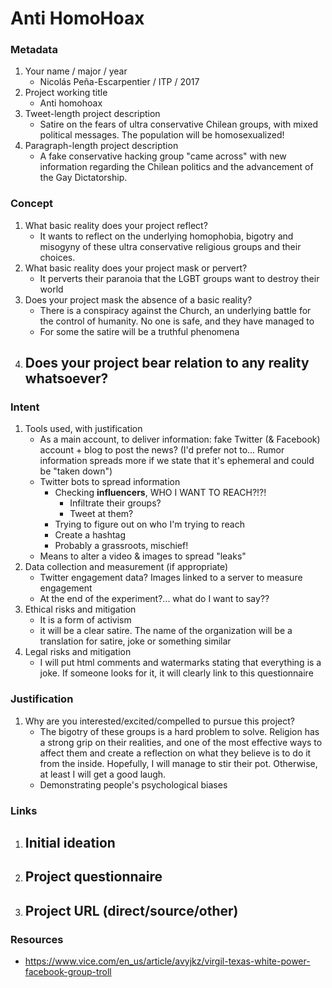 # Anti HomoHoax

### Metadata
1. Your name / major / year
	- Nicolás Peña-Escarpentier / ITP / 2017
2. Project working title
	- Anti homohoax
3. Tweet-length project description
	- Satire on the fears of ultra conservative Chilean groups, with mixed political messages. The population will be homosexualized!
4. Paragraph-length project description
	- A fake conservative hacking group "came across" with new information regarding the Chilean politics and the advancement of the Gay Dictatorship.


### Concept
1. What basic reality does your project reflect?
	- It wants to reflect on the underlying homophobia, bigotry and misogyny of these ultra conservative religious groups and their choices.
2. What basic reality does your project mask or pervert?
	- It perverts their paranoia that the LGBT groups want to destroy their world
3. Does your project mask the absence of a basic reality?
	- There is a conspiracy against the Church, an underlying battle for the control of humanity. No one is safe, and they have managed to
	- For some the satire will be a truthful phenomena
4. Does your project bear relation to any reality whatsoever?
	-


### Intent
1. Tools used, with justification
	- As a main account, to deliver information: fake Twitter (& Facebook) account + blog to post the news? (I'd prefer not to... Rumor information spreads more if we state that it's ephemeral and could be "taken down")
	- Twitter bots to spread information
		- Checking **influencers**, WHO I WANT TO REACH?!?!
			- Infiltrate their groups?
			- Tweet at them?
		- Trying to figure out on who I'm trying to reach
		- Create a hashtag
		- Probably a grassroots, mischief!
	- Means to alter a video & images to spread "leaks"
2. Data collection and measurement (if appropriate)
	- Twitter engagement data? Images linked to a server to measure engagement
	- At the end of the experiment?... what do I want to say??
3. Ethical risks and mitigation
	- It is a form of activism
	- it will be a clear satire. The name of the organization will be a translation for satire, joke or something similar
4. Legal risks and mitigation
	- I will put html comments and watermarks stating that everything is a joke. If someone looks for it, it will clearly link to this questionnaire


### Justification
1. Why are you interested/excited/compelled to pursue this project?
	- The bigotry of these groups is a hard problem to solve. Religion has a strong grip on their realities, and one of the most effective ways to affect them and create a reflection on what they believe is to do it from the inside. Hopefully, I will manage to stir their pot. Otherwise, at least I will get a good laugh.
	- Demonstrating people's psychological biases


### Links
1. Initial ideation
	-
2. Project questionnaire
	-
3. Project URL (direct/source/other)
	-

### Resources
- https://www.vice.com/en_us/article/avyjkz/virgil-texas-white-power-facebook-group-troll
